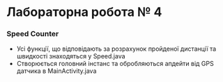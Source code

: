 ﻿# Лабораторна робота № 4

### Speed Counter

- Усі функції, що відповідають за розрахунок пройденої дистанції та швидкості знаходяться у Speed.java
- Створюється головний інстанс та обробляються апдейти від GPS датчика в MainActivity.java
